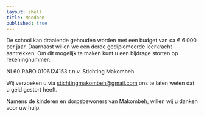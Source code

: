 ```yaml
---
layout: shell
title: Meedoen
published: true
---
```



De school kan draaiende gehouden worden met een budget van ca € 6.000 per jaar. Daarnaast willen we een derde gediplomeerde leerkracht aantrekken. Om dit mogelijk te maken kunt u een bijdrage storten op rekeningnummer:

NL60 RABO 0106124153 t.n.v. Stichting Makombeh.

Wij verzoeken u via [stichtingmakombeh@gmail.com](stichtingmakombeh@gmail.com) ons te laten weten dat u geld gestort heeft.

Namens de kinderen en dorpsbewoners van Makombeh, willen wij u danken voor uw hulp.
